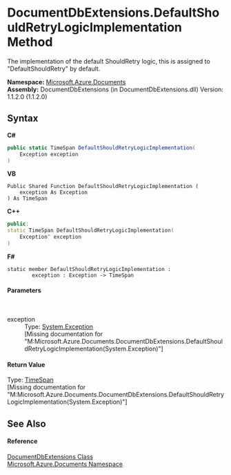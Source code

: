 # DocumentDbExtensions.DefaultShouldRetryLogicImplementation Method 
 

The implementation of the default ShouldRetry logic, this is assigned to "DefaultShouldRetry" by default.

**Namespace:**&nbsp;<a href="856b2e23-9c8b-2618-f913-67d85d500616">Microsoft.Azure.Documents</a><br />**Assembly:**&nbsp;DocumentDbExtensions (in DocumentDbExtensions.dll) Version: 1.1.2.0 (1.1.2.0)

## Syntax

**C#**<br />
``` C#
public static TimeSpan DefaultShouldRetryLogicImplementation(
	Exception exception
)
```

**VB**<br />
``` VB
Public Shared Function DefaultShouldRetryLogicImplementation ( 
	exception As Exception
) As TimeSpan
```

**C++**<br />
``` C++
public:
static TimeSpan DefaultShouldRetryLogicImplementation(
	Exception^ exception
)
```

**F#**<br />
``` F#
static member DefaultShouldRetryLogicImplementation : 
        exception : Exception -> TimeSpan 

```


#### Parameters
&nbsp;<dl><dt>exception</dt><dd>Type: <a href="http://msdn2.microsoft.com/en-us/library/c18k6c59" target="_blank">System.Exception</a><br />\[Missing <param name="exception"/> documentation for "M:Microsoft.Azure.Documents.DocumentDbExtensions.DefaultShouldRetryLogicImplementation(System.Exception)"\]</dd></dl>

#### Return Value
Type: <a href="http://msdn2.microsoft.com/en-us/library/269ew577" target="_blank">TimeSpan</a><br />\[Missing <returns> documentation for "M:Microsoft.Azure.Documents.DocumentDbExtensions.DefaultShouldRetryLogicImplementation(System.Exception)"\]

## See Also


#### Reference
<a href="2e7c24fb-f7c9-2314-1ff8-386e1be4f471">DocumentDbExtensions Class</a><br /><a href="856b2e23-9c8b-2618-f913-67d85d500616">Microsoft.Azure.Documents Namespace</a><br />
